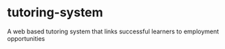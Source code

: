 # tutoring-system
A web based tutoring system that links successful learners to employment opportunities
